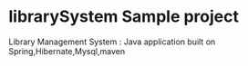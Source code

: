 # librarySystem Sample project
Library Management System : Java application built on Spring,Hibernate,Mysql,maven 
